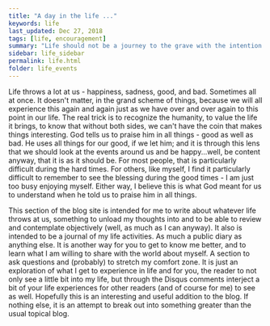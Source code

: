 ```yaml
---
title: "A day in the life ..."
keywords: life
last_updated: Dec 27, 2018
tags: [life, encouragement]
summary: "Life should not be a journey to the grave with the intention of arriving safely in a pretty and well preserved body, but rather to skid in broadside in a cloud of smoke, thoroughly used up, totally worn out, and loudly proclaiming "Wow! What a Ride!   - Hunter S. Thompson"
sidebar: life_sidebar
permalink: life.html
folder: life_events
---
```


Life throws a lot at us - happiness, sadness, good, and bad.  Sometimes all at once. It doesn't matter, in the grand scheme of things, because we will all experience this again and again just as we have over and over again to this point in our life. The real trick is to recognize the humanity, to value the life it brings, to know that without both sides, we can't have the coin that makes things interesting. God tells us to praise him in all things - good as well as bad. He uses all things for our good, if we let him; and it is through this lens that we should look at the events around us and be happy...well, be content anyway, that it is as it should be. For most people, that is particularly difficult during the hard times. For others, like myself, I find it particularly difficult to remember to see the blessing during the good times - I am just too busy enjoying myself. Either way, I believe this is what God meant for us to understand when he told us to praise him in all things.

This section of the blog site is intended for me to write about whatever life throws at us, something to unload my thoughts into and to be able to review and contemplate objectively (well, as much as I can anyway). It also is intended to be a journal of my life activities. As much a public diary as anything else. It is another way for you to get to know me better, and to learn what I am willing to share with the world about myself. A section to ask questions and (probably) to stretch my comfort zone. It is just an exploration of what I get to experience in life and for you, the reader to not only see a little bit into my life, but through the Disqus comments interject a bit of your life experiences for other readers (and of course for me) to see as well.  Hopefully this is an interesting and useful addition to the blog. If nothing else, it is an attempt to break out into something greater than the usual topical blog.
